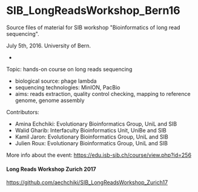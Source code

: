 # SIB_LongReadsWorkshop_Bern16

Source files of material for SIB workshop "Bioinformatics of long read sequencing".

July 5th, 2016. University of Bern. 

-

Topic: hands-on course on long reads sequencing
- biological source: phage lambda
- sequencing technologies: MinION, PacBio
- aims: reads extraction, quality control checking, mapping to reference genome, genome assembly

Contributors: 
- Amina Echchiki: Evolutionary Bioinformatics Group, UniL and SIB
- Walid Gharib: Interfaculty Bioinformatics Unit, UniBe and SIB
- Kamil Jaron: Evolutionary Bioinformatics Group, UniL and SIB
- Julien Roux: Evolutionary Bioinformatics Group, UniL and SIB

More info about the event:
https://edu.isb-sib.ch/course/view.php?id=256

#### Long Reads Workshop Zurich 2017

https://github.com/aechchiki/SIB_LongReadsWorkshop_Zurich17

